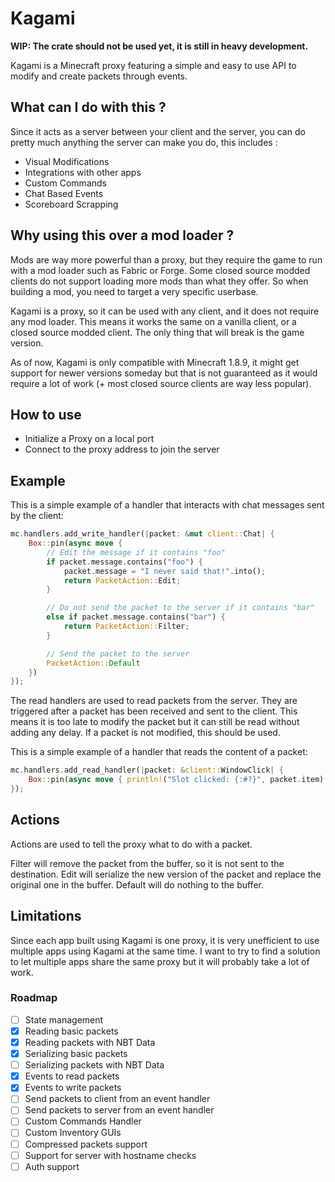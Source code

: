 # Kagami

**WIP: The crate should not be used yet, it is still in heavy development.**

Kagami is a Minecraft proxy featuring a simple and easy to use API to modify and create packets through events.

## What can I do with this ?

Since it acts as a server between your client and the server, you can do pretty much anything the server can make you do, this includes :

- Visual Modifications
- Integrations with other apps
- Custom Commands
- Chat Based Events
- Scoreboard Scrapping

## Why using this over a mod loader ?

Mods are way more powerful than a proxy, but they require the game to run with a mod loader such as Fabric or Forge. Some closed source modded clients do not support loading more mods than what they offer. So when building a mod, you need to target a very specific userbase.

Kagami is a proxy, so it can be used with any client, and it does not require any mod loader. This means it works the same on a vanilla client, or a closed source modded client. The only thing that will break is the game version.

As of now, Kagami is only compatible with Minecraft 1.8.9, it might get support for newer versions someday but that is not guaranteed as it would require a lot of work (+ most closed source clients are way less popular).

## How to use

- Initialize a Proxy on a local port
- Connect to the proxy address to join the server

## Example

This is a simple example of a handler that interacts with chat messages sent by the client:

```rust
mc.handlers.add_write_handler(|packet: &mut client::Chat| {
    Box::pin(async move {
        // Edit the message if it contains "foo"
        if packet.message.contains("foo") {
            packet.message = "I never said that!".into();
            return PacketAction::Edit;
        }

        // Do not send the packet to the server if it contains "bar"
        else if packet.message.contains("bar") {
            return PacketAction::Filter;
        }

        // Send the packet to the server
        PacketAction::Default
    })
});
```

The read handlers are used to read packets from the server. They are triggered after a packet has been received and sent to the client. This means it is too late to modify the packet but it can still be read without adding any delay. If a packet is not modified, this should be used.

This is a simple example of a handler that reads the content of a packet:

```rust
mc.handlers.add_read_handler(|packet: &client::WindowClick| {
    Box::pin(async move { println!("Slot clicked: {:#?}", packet.item) })
});
```

## Actions

Actions are used to tell the proxy what to do with a packet.

Filter will remove the packet from the buffer, so it is not sent to the destination.
Edit will serialize the new version of the packet and replace the original one in the buffer.
Default will do nothing to the buffer.

## Limitations

Since each app built using Kagami is one proxy, it is very unefficient to use multiple apps using Kagami at the same time. I want to try to find a solution to let multiple apps share the same proxy but it will probably take a lot of work.

### Roadmap

- [ ] State management
- [x] Reading basic packets
- [x] Reading packets with NBT Data
- [x] Serializing basic packets
- [ ] Serializing packets with NBT Data
- [x] Events to read packets
- [x] Events to write packets
- [ ] Send packets to client from an event handler
- [ ] Send packets to server from an event handler
- [ ] Custom Commands Handler
- [ ] Custom Inventory GUIs
- [ ] Compressed packets support
- [ ] Support for server with hostname checks
- [ ] Auth support
